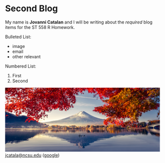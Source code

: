 # Second Blog
My name is __Jovanni Catalan__ and I will be writing about the _required_ blog items for
the ST 558 R Homework.

Bulleted List:  
- image
- email
- other relevant

Numbered List:  
1. First
2. Second



![Image](Landscape-Color.jpg)
<jcatala@ncsu.edu>
([google](https://www.google.com/?client=safari))
